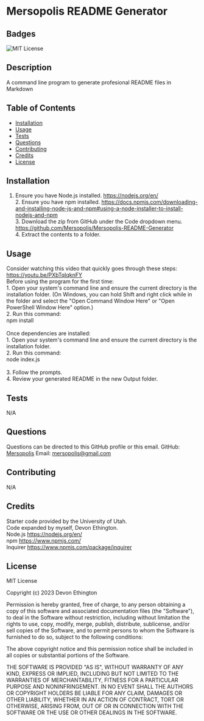 # Mersopolis README Generator

## Badges
![MIT License](https://img.shields.io/badge/license-MIT%20License-green)

## Description
A command line program to generate profesional README files in Markdown

## Table of Contents
- [Installation](#installation)
- [Usage](#usage)
- [Tests](#tests)
- [Questions](#questions)
- [Contributing](#contributing)
- [Credits](#credits)
- [License](#license)

## Installation
1. Ensure you have Node.js installed. https://nodejs.org/en/ <br/>2. Ensure you have npm installed. https://docs.npmjs.com/downloading-and-installing-node-js-and-npm#using-a-node-installer-to-install-nodejs-and-npm <br/>3. Download the zip from GitHub under the Code dropdown menu. https://github.com/Mersopolis/Mersopolis-README-Generator <br/>4. Extract the contents to a folder.

## Usage
Consider watching this video that quickly goes through these steps: https://youtu.be/PXbTqIqknFY <br/>Before using the program for the first time:<br/>1. Open your system's command line and ensure the current directory is the installation folder. (On Windows, you can hold Shift and right click while in the folder and select the "Open Command Window Here" or "Open PowerShell Window Here" option.)<br/>2. Run this command:<br/>npm install<br/><br/>Once dependencies are installed:<br/>1. Open your system's command line and ensure the current directory is the installation folder.<br/>2. Run this command:<br/>node index.js<br/><br/>3. Follow the prompts.<br/>4. Review your generated README in the new Output folder.

## Tests
N/A

## Questions
Questions can be directed to this GitHub profile or this email.
GitHub: [Mersopolis](https://github.com/Mersopolis)
Email: [mersopolis@gmail.com](mailto:mersopolis@gmail.com)

## Contributing
N/A

## Credits
Starter code provided by the University of Utah.<br/>Code expanded by myself, Devon Ethington.<br/>Node.js https://nodejs.org/en/<br/>npm https://www.npmjs.com/<br/>Inquirer https://www.npmjs.com/package/inquirer

## License
MIT License

Copyright (c) 2023 Devon Ethington
      
Permission is hereby granted, free of charge, to any person obtaining a copy of this software and associated documentation files (the "Software"), to deal in the Software without restriction, including without limitation the rights to use, copy, modify, merge, publish, distribute, sublicense, and/or sell copies of the Software, and to permit persons to whom the Software is furnished to do so, subject to the following conditions:

The above copyright notice and this permission notice shall be included in all copies or substantial portions of the Software.

THE SOFTWARE IS PROVIDED "AS IS", WITHOUT WARRANTY OF ANY KIND, EXPRESS OR IMPLIED, INCLUDING BUT NOT LIMITED TO THE WARRANTIES OF MERCHANTABILITY, FITNESS FOR A PARTICULAR PURPOSE AND NONINFRINGEMENT. IN NO EVENT SHALL THE AUTHORS OR COPYRIGHT HOLDERS BE LIABLE FOR ANY CLAIM, DAMAGES OR OTHER LIABILITY, WHETHER IN AN ACTION OF CONTRACT, TORT OR OTHERWISE, ARISING FROM, OUT OF OR IN CONNECTION WITH THE SOFTWARE OR THE USE OR OTHER DEALINGS IN THE SOFTWARE.

